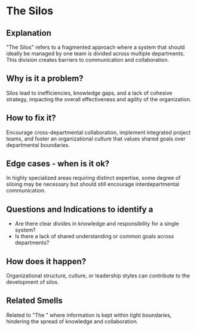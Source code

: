 # The Silos
## Explanation
"The Silos" refers to a fragmented approach where a system that should ideally be managed by one team is divided across multiple departments. This division creates barriers to communication and collaboration.

## Why is it a problem?
Silos lead to inefficiencies, knowledge gaps, and a lack of cohesive strategy, impacting the overall effectiveness and agility of the organization.

## How to fix it?
Encourage cross-departmental collaboration, implement integrated project teams, and foster an organizational culture that values shared goals over departmental boundaries.

## Edge cases - when is it ok?
In highly specialized areas requiring distinct expertise, some degree of siloing may be necessary but should still encourage interdepartmental communication.

## Questions and Indications to identify a
* Are there clear divides in knowledge and responsibility for a single system?
* Is there a lack of shared understanding or common goals across departments?

## How does it happen?
Organizational structure, culture, or leadership styles can contribute to the development of silos.

## Related Smells
Related to "The " where information is kept within tight boundaries, hindering the spread of knowledge and collaboration.